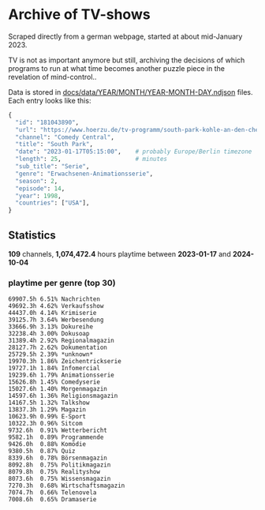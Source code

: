 # Archive of TV-shows

Scraped directly from a german webpage, started at about mid-January 2023.

TV is not as important anymore but still, archiving the decisions of which programs to run at what time
becomes another puzzle piece in the revelation of mind-control.. 

Data is stored in [docs/data/YEAR/MONTH/YEAR-MONTH-DAY.ndjson](docs/data/) files. 
Each entry looks like this:

```python
{
  "id": "181043890", 
  "url": "https://www.hoerzu.de/tv-programm/south-park-kohle-an-den-chefkoch/bid_181043890/", 
  "channel": "Comedy Central", 
  "title": "South Park", 
  "date": "2023-01-17T05:15:00",    # probably Europe/Berlin timezone 
  "length": 25,                     # minutes 
  "sub_title": "Serie", 
  "genre": "Erwachsenen-Animationsserie", 
  "season": 2, 
  "episode": 14, 
  "year": 1998, 
  "countries": ["USA"],
}
```

## Statistics

**109** channels, **1,074,472.4** hours playtime between **2023-01-17** and **2024-10-04**


### playtime per genre (top 30)

    69907.5h 6.51% Nachrichten
    49692.3h 4.62% Verkaufsshow
    44437.0h 4.14% Krimiserie
    39125.7h 3.64% Werbesendung
    33666.9h 3.13% Dokureihe
    32238.4h 3.00% Dokusoap
    31389.4h 2.92% Regionalmagazin
    28127.7h 2.62% Dokumentation
    25729.5h 2.39% *unknown*
    19970.3h 1.86% Zeichentrickserie
    19727.1h 1.84% Infomercial
    19239.6h 1.79% Animationsserie
    15626.8h 1.45% Comedyserie
    15027.6h 1.40% Morgenmagazin
    14597.6h 1.36% Religionsmagazin
    14167.5h 1.32% Talkshow
    13837.3h 1.29% Magazin
    10623.9h 0.99% E-Sport
    10322.3h 0.96% Sitcom
    9732.6h  0.91% Wetterbericht
    9582.1h  0.89% Programmende
    9426.0h  0.88% Komödie
    9380.5h  0.87% Quiz
    8339.6h  0.78% Börsenmagazin
    8092.8h  0.75% Politikmagazin
    8079.8h  0.75% Realityshow
    8073.6h  0.75% Wissensmagazin
    7270.3h  0.68% Wirtschaftsmagazin
    7074.7h  0.66% Telenovela
    7008.6h  0.65% Dramaserie
